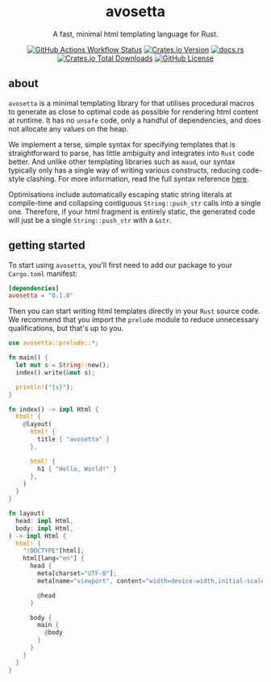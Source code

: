 <div align="center">

# avosetta

A fast, minimal html templating language for Rust.

[![GitHub Actions Workflow Status](https://img.shields.io/github/actions/workflow/status/callum-hopkins-dev/avosetta/build.yaml?branch=main&event=push&style=for-the-badge)](https://github.com/callum-hopkins-dev/avosetta/actions/workflows/build.yaml)
[![Crates.io Version](https://img.shields.io/crates/v/avosetta?style=for-the-badge)](https://crates.io/crates/avosetta)
[![docs.rs](https://img.shields.io/docsrs/avosetta?style=for-the-badge)](https://docs.rs/avosetta/latest/avosetta)
[![Crates.io Total Downloads](https://img.shields.io/crates/d/avosetta?style=for-the-badge)](https://crates.io/crates/avosetta)
[![GitHub License](https://img.shields.io/github/license/callum-hopkins-dev/avosetta?style=for-the-badge)](https://github.com/callum-hopkins-dev/avosetta/blob/main/LICENSE)

</div>

## about

`avosetta` is a minimal templating library for that utilises procedural
macros to generate as close to optimal code as possible for rendering html
content at runtime. It has no `unsafe` code, only a handful of dependencies, and
does not allocate any values on the heap.

We implement a terse, simple syntax for specifying templates that is
straightforward to parse, has little ambiguity and integrates into `Rust`
code better. And unlike other templating libraries such as `maud`, our syntax
typically only has a single way of writing various constructs, reducing
code-style clashing. For more information, read the full syntax reference
[here](https://docs.rs/avosetta/latest/avosetta#reference).

Optimisations include automatically escaping static string literals at
compile-time and collapsing contiguous `String::push_str` calls into a single one.
Therefore, if your html fragment is entirely static, the generated code will
just be a single `String::push_str` with a `&str`.

## getting started

To start using `avosetta`, you'll first need to add our package to your
`Cargo.toml` manifest:

```toml
[dependencies]
avosetta = "0.1.0"
```

Then you can start writing html templates directly in your `Rust` source
code. We recommend that you import the `prelude` module to reduce unnecessary
qualifications, but that's up to you.

```rust
use avosetta::prelude::*;

fn main() {
  let mut s = String::new();
  index().write(&mut s);

  println!("{s}");
}

fn index() -> impl Html {
  html! {
    @layout(
      html! {
        title { "avosetta" }
      },

      html! {
        h1 { "Hello, World!" }
      },
    )
  }
}

fn layout(
  head: impl Html,
  body: impl Html,
) -> impl Html {
  html! {
    "!DOCTYPE"[html];
    html[lang="en"] {
      head {
        meta[charset="UTF-8"];
        meta[name="viewport", content="width=device-width,initial-scale=1"];

        @head
      }

      body {
        main {
          @body
        }
      }
    }
  }
}
```
